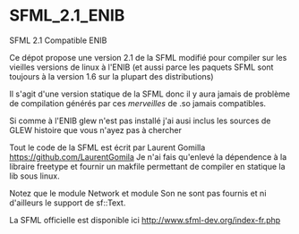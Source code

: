 SFML_2.1_ENIB
=============

SFML 2.1 Compatible ENIB


Ce dépot propose une version 2.1 de la SFML modifié pour compiler sur les 
vieilles versions de linux à l'ENIB (et aussi parce les paquets SFML sont 
toujours à la version 1.6 sur la plupart des distributions)

Il s'agit d'une version statique de la SFML donc il y aura jamais de problème de 
compilation générés par ces _merveilles_ de .so jamais compatibles.

Si comme à l'ENIB glew n'est pas installé j'ai ausi inclus les sources de GLEW
histoire que vous n'ayez pas à chercher

Tout le code de la SFML est écrit par Laurent Gomilla https://github.com/LaurentGomila
Je n'ai fais qu'enlevé la dépendence à la libraire freetype et fournir un makfile 
permettant de compiler en statique la lib sous linux. 

Notez que le module Network et module Son ne sont pas fournis et ni d'ailleurs le 
support de sf::Text.

La SFML officielle est disponible ici http://www.sfml-dev.org/index-fr.php





